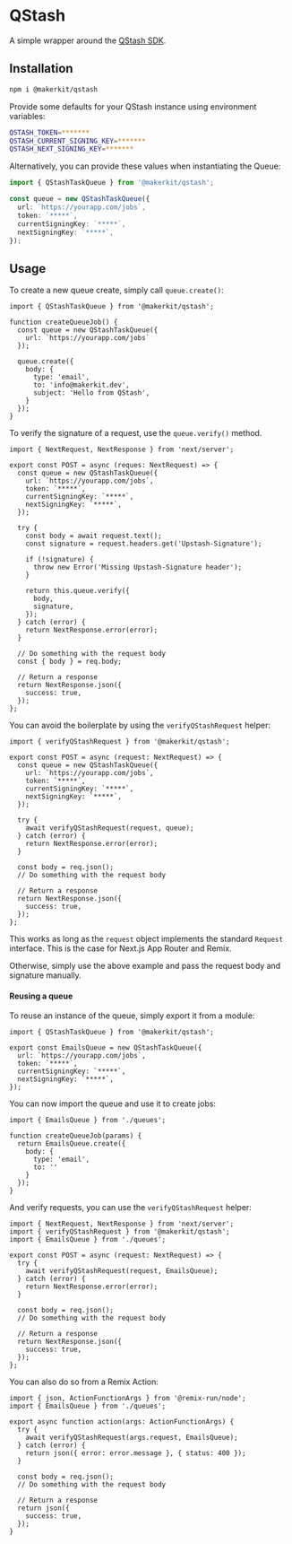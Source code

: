 # QStash

A simple wrapper around the [QStash SDK](https://github.com/upstash/sdk-qstash-ts).

## Installation

```bash
npm i @makerkit/qstash
```

Provide some defaults for your QStash instance using environment variables:

```bash
QSTASH_TOKEN=*******
QSTASH_CURRENT_SIGNING_KEY=*******
QSTASH_NEXT_SIGNING_KEY=*******
```

Alternatively, you can provide these values when instantiating the Queue:

```ts
import { QStashTaskQueue } from '@makerkit/qstash';

const queue = new QStashTaskQueue({
  url: `https://yourapp.com/jobs`,
  token: `*****`,
  currentSigningKey: `*****`,
  nextSigningKey: `*****`,
});
```

## Usage

To create a new queue create, simply call `queue.create()`:

```tsx
import { QStashTaskQueue } from '@makerkit/qstash';

function createQueueJob() {
  const queue = new QStashTaskQueue({
    url: `https://yourapp.com/jobs`
  });

  queue.create({
    body: {
      type: 'email',
      to: 'info@makerkit.dev',
      subject: 'Hello from QStash',
    }
  });
}
```

To verify the signature of a request, use the `queue.verify()` method. 

```tsx
import { NextRequest, NextResponse } from 'next/server';

export const POST = async (reques: NextRequest) => {
  const queue = new QStashTaskQueue({
    url: `https://yourapp.com/jobs`,
    token: `*****`,
    currentSigningKey: `*****`,
    nextSigningKey: `*****`,
  });

  try {
    const body = await request.text();
    const signature = request.headers.get('Upstash-Signature');

    if (!signature) {
      throw new Error('Missing Upstash-Signature header');
    }

    return this.queue.verify({
      body,
      signature,
    });
  } catch (error) {
    return NextResponse.error(error);
  }

  // Do something with the request body
  const { body } = req.body;

  // Return a response
  return NextResponse.json({ 
    success: true,
  });
};
```

You can avoid the boilerplate by using the `verifyQStashRequest` helper:

```tsx
import { verifyQStashRequest } from '@makerkit/qstash';

export const POST = async (request: NextRequest) => {
  const queue = new QStashTaskQueue({
    url: `https://yourapp.com/jobs`,
    token: `*****`,
    currentSigningKey: `*****`,
    nextSigningKey: `*****`,
  });
  
  try {
    await verifyQStashRequest(request, queue);
  } catch (error) {
    return NextResponse.error(error);
  }

  const body = req.json();
  // Do something with the request body

  // Return a response
  return NextResponse.json({ 
    success: true,
  });
};
```

This works as long as the `request` object implements the standard `Request` interface. This is the case for Next.js App Router and Remix.

Otherwise, simply use the above example and pass the request body and signature manually.

#### Reusing a queue

To reuse an instance of the queue, simply export it from a module:

```tsx
import { QStashTaskQueue } from '@makerkit/qstash';

export const EmailsQueue = new QStashTaskQueue({
  url: `https://yourapp.com/jobs`,
  token: `*****`,
  currentSigningKey: `*****`,
  nextSigningKey: `*****`,
});
```

You can now import the queue and use it to create jobs:

```tsx
import { EmailsQueue } from './queues';

function createQueueJob(params) {
  return EmailsQueue.create({
    body: {
      type: 'email',
      to: ''
    }
  });
}
```

And verify requests, you can use the `verifyQStashRequest` helper:

```tsx
import { NextRequest, NextResponse } from 'next/server';
import { verifyQStashRequest } from '@makerkit/qstash';
import { EmailsQueue } from './queues';

export const POST = async (request: NextRequest) => {
  try {
    await verifyQStashRequest(request, EmailsQueue);
  } catch (error) {
    return NextResponse.error(error);
  }

  const body = req.json();
  // Do something with the request body

  // Return a response
  return NextResponse.json({ 
    success: true,
  });
};
```

You can also do so from a Remix Action:

```tsx
import { json, ActionFunctionArgs } from '@remix-run/node';
import { EmailsQueue } from './queues';

export async function action(args: ActionFunctionArgs) {
  try {
    await verifyQStashRequest(args.request, EmailsQueue);
  } catch (error) {
    return json({ error: error.message }, { status: 400 });
  }

  const body = req.json();
  // Do something with the request body
  
  // Return a response
  return json({ 
    success: true,
  });
}
```